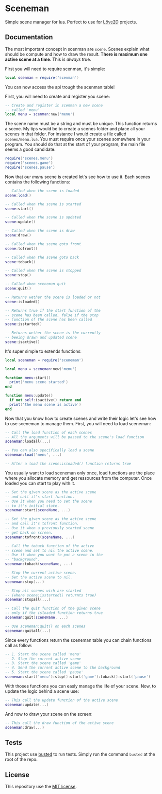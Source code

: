 # Sceneman
Simple scene manager for lua.
Perfect to use for [Löve2D](https://love2d.org/) projects.

## Documentation
The most important concept in scenman are `scene`. Scenes explain what should be compute and how to draw the result.
**There is maximum one active scene at a time**. This is *always* true.

First you will need to require scenman, it's simple:
```lua
local scenman = require('scenman')
```
You can now access the api trough the scenman table!

First, you will need to create and register you scene:
```lua
-- Create and register in scenman a new scene
-- called 'menu'
local menu = scenman:new('menu')
```
The scene name must be a string and must be unique. This function returns a scene.
My tips would be to create a scenes folder and place all your scenes in that folder. For instance I would create
a file called `scenes/menu.lua`. You must require once your scenes somewhere in your program. You should
do that at the start of your program, the main file seems a good candidate.
```lua
require('scenes.menu')
require('scenes.game')
require('scenes.pause')
```

Now that our *menu* scene is created let's see how to use it.
Each scenes contains the following functions:
```lua
-- Called when the scene is loaded
scene:load()

-- Called when the scene is started
scene:start()

-- Called when the scene is updated
scene:update()

-- Called when the scene is draw
scene:draw()

-- Called when the scene goto front
scene:tofront()

-- Called when the scene goto back
scene:toback()

-- Called when the scene is stopped
scene:stop()

-- Called when sceneman quit
scene:quit()

-- Returns wether the scene is loaded or not 
scene:isloaded()

-- Returns true if the start function of the
-- scene has been called, false if the stop
-- function of the scene has been called
scene:isstarted()

-- Returns wether the scene is the currently
-- beeing drawn and updated scene
scene:isactive()
```

It's super simple to extends functions:
```lua
local sceneman = require('sceneman')

local menu = sceneman:new('menu')

function menu:start()
  print('menu scene started')
end

function menu:update()
  if not self:isactive() return end
  print('the menu scene is active')
end
```

Now that you know how to create scenes and write their logic let's see how to use sceneman to manage them.
First, you will need to load sceneman:
```lua
-- Call the load function of each scenes
-- All the arguments will be passed to the scene's load function
sceneman:loadall(...)

-- You can also specifically load a scene
sceneman:load('menu', ...)

-- After a load the scene:isloaded() function returns true
```

You usually want to load sceneman only once, load functions are the place where you allocate memory and get ressources from the computer.
Once loaded you can start to play with it.
```lua
-- Set the given scene as the active scene
-- and call it's start function.
-- Use it when you need to set the scene
-- to it's initial state.
sceneman:start(sceneName, ...)

-- Set the given scene as the active scene
-- and call it's tofront function.
-- Use it when a previously started scene
-- get back on screen.
sceneman:tofront(sceneName, ...)

-- Call the toback function of the active
-- scene and set to nil the active scene.
-- Use it when you want to put a scene in the
-- "background".
sceneman:toback(sceneName, ...)

-- Stop the current active scene.
-- Set the active scene to nil.
sceneman:stop(...)

-- Stop all scenes wich are started
-- (where scene:isstarted() returnts true)
sceneman:stopall(...)

-- Call the quit function of the given scene
-- only if the isloaded function returns true
sceneman:quit(sceneName, ...)

-- Use sceneman:quit() on each scenes
sceneman:quitall(...)
```

Since every functions return the sceneman table you can chain functions call as follow:
```lua
-- 1. Start the scene called 'menu'
-- 2. Stop the current active scene
-- 3. Start the scene called 'game'
-- 4. Send the current active scene to the background
-- 5. Start the scene called 'pause'
sceneman:start('menu'):stop():start('game'):toback():start('pause')
```

With thoses functions you can easly manage the life of your scene.
Now, to update the logic behind a scene use:
```lua
-- This call the update function of the active scene
sceneman:update(...)
```

And now to draw your scene on the screen:
```lua
-- This call the draw function of the active scene
sceneman:draw(...)
```

## Tests
This project use [busted](http://olivinelabs.com/busted/) to run tests. Simply run the command `busted` at the root of the repo.

## License
This repository use the [MIT license](https://github.com/loustak/scenman/blob/master/License).
